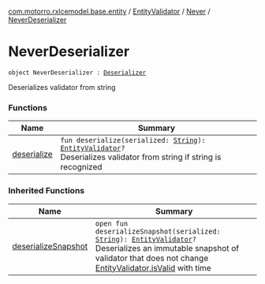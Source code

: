 [com.motorro.rxlcemodel.base.entity](../../../index.md) / [EntityValidator](../../index.md) / [Never](../index.md) / [NeverDeserializer](./index.md)

# NeverDeserializer

`object NeverDeserializer : `[`Deserializer`](../../-deserializer/index.md)

Deserializes validator from string

### Functions

| Name | Summary |
|---|---|
| [deserialize](deserialize.md) | `fun deserialize(serialized: `[`String`](https://kotlinlang.org/api/latest/jvm/stdlib/kotlin/-string/index.html)`): `[`EntityValidator`](../../index.md)`?`<br>Deserializes validator from string if string is recognized |

### Inherited Functions

| Name | Summary |
|---|---|
| [deserializeSnapshot](../../-deserializer/deserialize-snapshot.md) | `open fun deserializeSnapshot(serialized: `[`String`](https://kotlinlang.org/api/latest/jvm/stdlib/kotlin/-string/index.html)`): `[`EntityValidator`](../../index.md)`?`<br>Deserializes an immutable snapshot of validator that does not change [EntityValidator.isValid](../../is-valid.md) with time |
